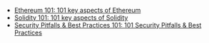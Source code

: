 - [Ethereum 101: 101 key aspects of Ethereum ](https://secureum.substack.com/p/ethereum-101)
- [Solidity 101: 101 key aspects of Solidity ](https://secureum.substack.com/p/solidity-101)
- [Security Pitfalls & Best Practices 101: 101 Security Pitfalls & Best Practices ](https://secureum.substack.com/p/security-pitfalls-and-best-practices-101)

